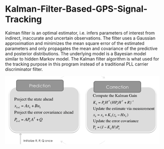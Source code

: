 # Kalman-Filter-Based-GPS-Signal-Tracking
Kalman filter is an optimal estimator, i.e. infers parameters of interest from indirect, inaccurate and uncertain observations. The filter uses a Gaussian approximation and minimizes the mean square error of the estimated parameters and only propagates the mean and covariance of the predictive and posterior distributions. The underlying model is a Bayesian model similar to hidden Markov model. The Kalman filter algorithm is what used for the tracking purpose in this program instead of a traditional PLL carrier discriminator filter.

![picture](ses1.png)
